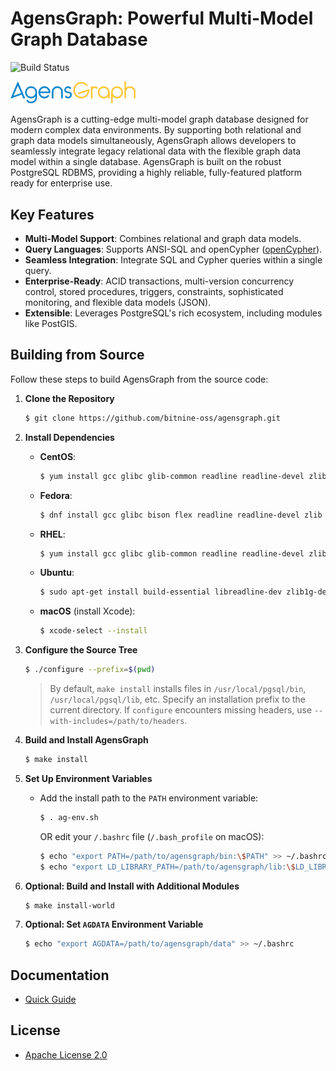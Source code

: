 # AgensGraph: Powerful Multi-Model Graph Database

![Build Status](https://github.com/bitnine-oss/agensgraph/actions/workflows/regression.yml/badge.svg)

<img src="img/logo.png" alt="AgensGraph Logo" width="200" />

AgensGraph is a cutting-edge multi-model graph database designed for modern complex data environments. By supporting both relational and graph data models simultaneously, AgensGraph allows developers to seamlessly integrate legacy relational data with the flexible graph data model within a single database. AgensGraph is built on the robust PostgreSQL RDBMS, providing a highly reliable, fully-featured platform ready for enterprise use.



## Key Features

- **Multi-Model Support**: Combines relational and graph data models.
- **Query Languages**: Supports ANSI-SQL and openCypher ([openCypher](http://www.opencypher.org)).
- **Seamless Integration**: Integrate SQL and Cypher queries within a single query.
- **Enterprise-Ready**: ACID transactions, multi-version concurrency control, stored procedures, triggers, constraints, sophisticated monitoring, and flexible data models (JSON).
- **Extensible**: Leverages PostgreSQL's rich ecosystem, including modules like PostGIS.



## Building from Source

Follow these steps to build AgensGraph from the source code:

1. **Clone the Repository**
    ```sh
    $ git clone https://github.com/bitnine-oss/agensgraph.git
    ```

2. **Install Dependencies**
    - **CentOS**:
        ```sh
        $ yum install gcc glibc glib-common readline readline-devel zlib zlib-devel
        ```
    - **Fedora**:
        ```sh
        $ dnf install gcc glibc bison flex readline readline-devel zlib zlib-devel
        ```
    - **RHEL**:
        ```sh
        $ yum install gcc glibc glib-common readline readline-devel zlib zlib-devel flex bison
        ```
    - **Ubuntu**:
        ```sh
        $ sudo apt-get install build-essential libreadline-dev zlib1g-dev flex bison
        ```
    - **macOS** (install Xcode):
        ```bash
        $ xcode-select --install
        ```

3. **Configure the Source Tree**
    ```sh
    $ ./configure --prefix=$(pwd)
    ```
   > By default, `make install` installs files in `/usr/local/pgsql/bin`, `/usr/local/pgsql/lib`, etc. Specify an installation prefix to the current directory. If `configure` encounters missing headers, use `--with-includes=/path/to/headers`.

4. **Build and Install AgensGraph**
    ```sh
    $ make install
    ```

5. **Set Up Environment Variables**
    - Add the install path to the `PATH` environment variable:
        ```sh
        $ . ag-env.sh
        ```
      OR edit your `/.bashrc` file (`/.bash_profile` on macOS):
        ```sh
        $ echo "export PATH=/path/to/agensgraph/bin:\$PATH" >> ~/.bashrc
        $ echo "export LD_LIBRARY_PATH=/path/to/agensgraph/lib:\$LD_LIBRARY_PATH" >> ~/.bashrc
        ```

6. **Optional: Build and Install with Additional Modules**
    ```sh
    $ make install-world
    ```

7. **Optional: Set `AGDATA` Environment Variable**
    ```sh
    $ echo "export AGDATA=/path/to/agensgraph/data" >> ~/.bashrc
    ```

## Documentation

- [Quick Guide](http://bitnine.net/documentations/quick-guide-1-3.html)

## License

- [Apache License 2.0](http://www.apache.org/licenses/LICENSE-2.0)
